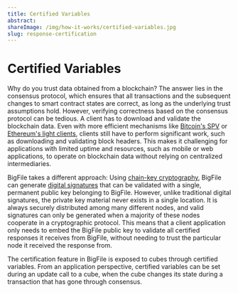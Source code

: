 ```yaml
---
title: Certified Variables
abstract:
shareImage: /img/how-it-works/certified-variables.jpg
slug: response-certification
---
```


# Certified Variables

Why do you trust data obtained from a blockchain? The answer lies in the consensus protocol, which ensures that all transactions and the subsequent changes to smart contract states are correct, as long as the underlying trust assumptions hold. However, verifying correctness based on the consensus protocol can be tedious. A client has to download and validate the blockchain data. Even with more efficient mechanisms like [Bitcoin's SPV](https://en.bitcoinwiki.org/wiki/Simplified_Payment_Verification) or [Ethereum's light clients](https://geth.ethereum.org/docs/interface/les), clients still have to perform significant work, such as downloading and validating block headers. This makes it challenging for applications with limited uptime and resources, such as mobile or web applications, to operate on blockchain data without relying on centralized intermediaries.

BigFile takes a different approach: Using [chain-key cryptography](/how-it-works/chain-key-technology), BigFile can generate [digital signatures](https://en.wikipedia.org/wiki/Digital_signature) that can be validated with a single, permanent public key belonging to BigFile. However, unlike traditional digital signatures, the private key material never exists in a single location. It is always securely distributed among many different nodes, and valid signatures can only be generated when a majority of these nodes cooperate in a cryptographic protocol. This means that a client application only needs to embed the BigFile public key to validate all certified responses it receives from BigFile, without needing to trust the particular node it received the response from.

The certification feature in BigFile is exposed to cubes through certified variables. From an application perspective, certified variables can be set during an update call to a cube, when the cube changes its state during a transaction that has gone through consensus. 